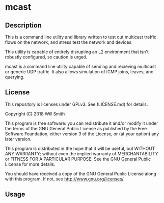 # mcast

## Description
This is a command line utility and library written to test out multicast
traffic flows on the network, and stress test the network and devices.

This utility is capable of entirely disrupting an L2 environment that isn't
robustly configured, so caution is urged.

mcast is a command line utility capable of sending and recieving multicast
or generic UDP traffic. It also allows simulation of IGMP joins, leaves, and
querying.

## License
This repository is licenses under GPLv3. See (LICENSE.md) for details.

Copyright (C) 2018 Will Smith

This program is free software: you can redistribute it and/or modify
it under the terms of the GNU General Public License as published by
the Free Software Foundation, either version 3 of the License, or
(at your option) any later version.

This program is distributed in the hope that it will be useful,
but WITHOUT ANY WARRANTY; without even the implied warranty of
MERCHANTABILITY or FITNESS FOR A PARTICULAR PURPOSE.  See the
GNU General Public License for more details.

You should have received a copy of the GNU General Public License
along with this program.  If not, see <http://www.gnu.org/licenses/>.

## Usage

